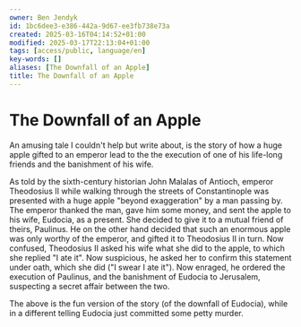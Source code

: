 ```yaml
---
owner: Ben Jendyk
id: 1bc6dee3-e386-442a-9d67-ee3fb738e73a
created: 2025-03-16T04:14:52+01:00
modified: 2025-03-17T22:13:04+01:00
tags: [access/public, language/en]
key-words: []
aliases: [The Downfall of an Apple]
title: The Downfall of an Apple
---
```


# The Downfall of an Apple

An amusing tale I couldn't help but write about, is the story of how a huge apple gifted to an emperor lead to the the execution of one of his life-long friends and the banishment of his wife.

As told by the sixth-century historian John Malalas of Antioch, emperor Theodosius II while walking through the streets of Constantinople was presented with a huge apple "beyond exaggeration" by a man passing by. The emperor thanked the man, gave him some money, and sent the apple to his wife, Eudocia, as a present. She decided to give it to a mutual friend of theirs, Paulinus. He on the other hand decided that such an enormous apple was only worthy of the emperor, and gifted it to Theodosius II in turn.
Now confused, Theodosius II asked his wife what she did to the apple, to which she replied "I ate it".
Now suspicious, he asked her to confirm this statement under oath, which she did ("I swear I ate it").
Now enraged, he ordered the execution of Paulinus, and the banishment of Eudocia to Jerusalem, suspecting a secret affair between the two.

The above is the fun version of the story (of the downfall of Eudocia), while in a different telling Eudocia just committed some petty murder.
